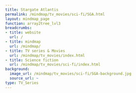 ```yaml
---
title: Stargate Atlantis
permalink: /mindmap/tv_movies/sci-fi/SGA.html
layout: mindmap_page
function: array2tree_lvl3
breadcrumbs:
- title: website
  url: /
- title: mindmap
  url: /mindmap/
- title: TV series & Movies
  url: /mindmap/tv_movies/index.html
- title: Science fiction
  url: /mindmap/tv_movies/sci-fi/index.html
background:
  image_url: /mindmap/tv_movies/sci-fi/SGA-background.jpg
  source_url: ~
type: TV_Series
---
```

